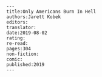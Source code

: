 
    ---
    title:Only Americans Burn In Hell
    authors:Jarett Kobek
    editors:
    translator:
    date:2019-08-02
    rating:
    re-read:
    pages:304
    non-fiction:
    comic:
    published:2019
    ---

    
